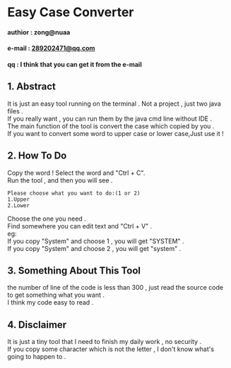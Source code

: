 # Easy Case Converter  
#### authior : zong@nuaa  
#### e-mail : 289202471@qq.com
#### qq : I think that you can get it from the e-mail  
## 1. Abstract  
It is just an easy tool running on the terminal . Not a project , just two java files .   
If you really want , you can run them by the java cmd line without IDE .  
The main function of the tool is convert the case which copied by you .  
If you want to convert some word to upper case or lower case,Just use it !  
## 2. How To Do  
Copy the word ! Select the word and "Ctrl + C".  
Run the tool , and then you will see .    
```
Please choose what you want to do:(1 or 2)
1.Upper
2.Lower
```  
Choose the one you need .  
Find somewhere you can edit text and "Ctrl + V" .   
eg:  
If you copy "System" and choose 1 , you will get "SYSTEM" .   
If you copy "System" and choose 2 , you will get "system" .   

## 3. Something About This Tool  
the number of line of the code is less than 300 , just read the source code to get something what you want .  
I think my code easy to read .
 
## 4. Disclaimer  
It is just a tiny tool that I need to finish my daily work , no security .  
If you copy some character which is not the letter , I don't know what's going to happen to .